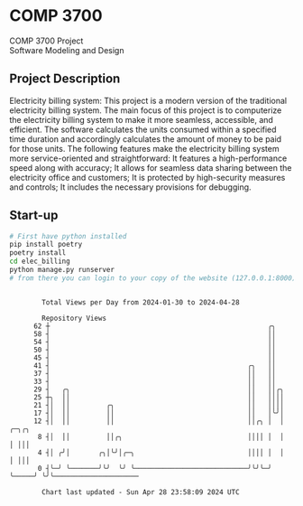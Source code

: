 # COMP 3700
COMP 3700 Project  
Software Modeling and Design
## Project Description
Electricity billing system: This project is a modern version of the traditional electricity billing system. The main focus of this project is to computerize the electricity billing system to make it more seamless, accessible, and efficient. The software calculates the units consumed within a specified time duration and accordingly calculates the amount of money to be paid for those units. The following features make the electricity billing system more service-oriented and straightforward: It features a high-performance speed along with accuracy; It allows for seamless data sharing between the electricity office and customers; It is protected by high-security measures and controls; It includes the necessary provisions for debugging.

## Start-up
```bash
# First have python installed
pip install poetry
poetry install
cd elec_billing
python manage.py runserver
# from there you can login to your copy of the website (127.0.0.1:8000), default creds are admin/admin
```

```

        Total Views per Day from 2024-01-30 to 2024-04-28

        Repository Views
      62 ┼                                                      ╭╮
      58 ┤                                                      ││
      54 ┤                                                      ││
      50 ┤                                                      ││
      45 ┤                                                      ││
      41 ┤                                                 ╭╮   ││
      37 ┤                                                 ││   ││
      33 ┤                                                 ││   ││
      29 ┤   ╭╮                                            ││   ││╭╮
      25 ┼╮  ││                                            ││   ││││
      21 ┤│  ││         ╭╮                                 ││   ││││
      17 ┤│  ││         ││                                 ││   │╰╯│
      12 ┤│  ││         ││                                 ││╭╮ │  │     ╭─╮╭╮
       8 ┤│  ││         ││╭╮                               ││││ │  │     │ │││
       4 ┤│ ╭╯│       ╭╮│╰╯│╭─╮                            ││││ │  │     │ │││
       0 ┤╰─╯ ╰───────╯╰╯  ╰╯ ╰────────────────────────────╯╰╯╰─╯  ╰─────╯ ╰╯╰─────────────────────

        Chart last updated - Sun Apr 28 23:58:09 2024 UTC
        
```
